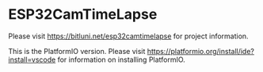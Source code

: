 # ESP32CamTimeLapse

Please visit https://bitluni.net/esp32camtimelapse for project information.

This is the PlatformIO version. Please visit https://platformio.org/install/ide?install=vscode for information on installing PlatformIO.

